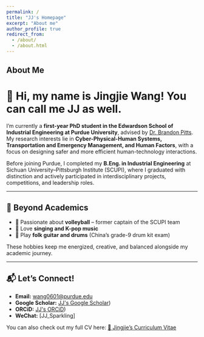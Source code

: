 ```yaml
---
permalink: /
title: "JJ's Homepage"
excerpt: "About me"
author_profile: true
redirect_from: 
  - /about/
  - /about.html
---
```


## About Me

# 👋 Hi, my name is Jingjie Wang! You can call me JJ as well.

I’m currently a **first-year PhD student in the Edwardson School of Industrial Engineering at Purdue University**, advised by [Dr. Brandon Pitts](https://engineering.purdue.edu/IE/People/ptProfile?resource_id=265402).  
My research interests lie in **Cyber-Physical-Human Systems, Transportation and Emergency Management, and Human Factors**, with a focus on designing safer and more efficient human-technology interactions.  

Before joining Purdue, I completed my **B.Eng. in Industrial Engineering** at Sichuan University–Pittsburgh Institute (SCUPI), where I graduated with distinction and actively participated in interdisciplinary projects, competitions, and leadership roles.  

---

## 🌟 Beyond Academics
- 🏐 Passionate about **volleyball** – former captain of the SCUPI team  
- 🎤 Love **singing and K-pop music**  
- 🎸 Play **folk guitar and drums** (China’s grade-9 drum kit exam)  

These hobbies keep me energized, creative, and balanced alongside my academic journey.  

---

## 📬 Let’s Connect!
- **Email:** wang0601@purdue.edu  
- **Google Scholar:** [JJ's Google Scholar](https://scholar.google.com/citations?user=i-NEa-wAAAAJ&hl=zh-CN))
- **ORCiD:** [JJ's ORCiD](https://orcid.org/0009-0002-5647-8452))  
- **WeChat:** [JJ_Sparkling]  

You can also check out my full CV here: [📄 Jingjie’s Curriculum Vitae](../assets/CV-Jingjie_Wang.pdf)  


